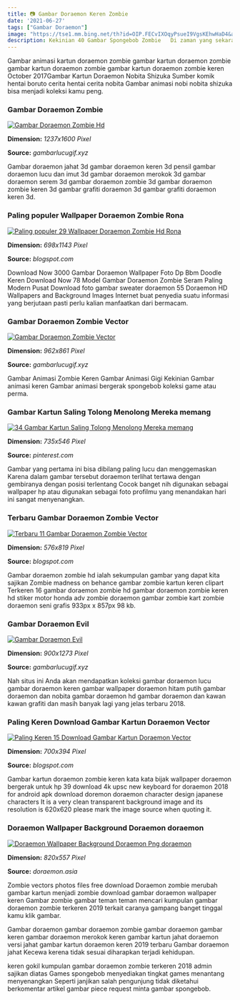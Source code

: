 ```yaml
---
title: 📷 Gambar Doraemon Keren Zombie
date: '2021-06-27'
tags: ["Gambar Doraemon"]
image: "https://tse1.mm.bing.net/th?id=OIP.FECvIXOqyPsueI9VgsKEhwHaD4&amp;pid=15.1"
description: Kekinian 40 Gambar Spongebob Zombie   Di zaman yang sekarang ini dimana hampir diseluruh masyarakat sudah mengenal dengan yang namanya internet kita dapat mu
---
```




Gambar animasi kartun doraemon zombie gambar kartun doraemon zombie gambar kartun doraemon zombie gambar kartun doraemon zombie keren October 2017Gambar Kartun Doraemon Nobita Shizuka Sumber komik hentai boruto cerita hentai cerita nobita Gambar animasi nobi nobita shizuka bisa menjadi koleksi kamu peng.



### Gambar Doraemon Zombie

[![Gambar Doraemon Zombie Hd](https://www.gambarlucugif.xyz/wp-content/uploads/2020/05/Vector-Monster-Doraemon-Illustrations-Editorial-Photo-...-4.jpg)](https://www.gambarlucugif.xyz/wp-content/uploads/2020/05/Vector-Monster-Doraemon-Illustrations-Editorial-Photo-...-4.jpg)


**Dimension:** _1237x1600 Pixel_ 

**Source:** _gambarlucugif.xyz_ 


Gambar doraemon jahat 3d gambar doraemon keren 3d pensil gambar doraemon lucu dan imut 3d gambar doraemon merokok 3d gambar doraemon serem 3d gambar doraemon zombie 3d gambar doraemon zombie keren 3d gambar grafiti doraemon 3d gambar grafiti doraemon keren 3d.


### Paling populer Wallpaper Doraemon Zombie Rona 

[![Paling populer 29 Wallpaper Doraemon Zombie Hd  Rona ](https://i.pinimg.com/originals/3c/c3/58/3cc3581663a9730f350f71afda41b174.jpg)](https://i.pinimg.com/originals/3c/c3/58/3cc3581663a9730f350f71afda41b174.jpg)


**Dimension:** _698x1143 Pixel_ 

**Source:** _blogspot.com_ 


Download Now 3000 Gambar Doraemon Wallpaper Foto Dp Bbm Doodle Keren Download Now 78 Model Gambar Doraemon Zombie Seram Paling Modern Pusat Download foto gambar sweater doraemon 55 Doraemon HD Wallpapers and Background Images Internet buat penyedia suatu informasi yang berjutaan pasti perlu kalian manfaatkan dari bermacam.


### Gambar Doraemon Zombie Vector

[![Gambar Doraemon Zombie Vector](https://www.gambarlucugif.xyz/wp-content/uploads/2020/05/42-Doraemon-vector-images-at-Vectorified.com_-1.jpg)](https://www.gambarlucugif.xyz/wp-content/uploads/2020/05/42-Doraemon-vector-images-at-Vectorified.com_-1.jpg)


**Dimension:** _962x861 Pixel_ 

**Source:** _gambarlucugif.xyz_ 


Gambar Animasi Zombie Keren Gambar Animasi Gigi Kekinian Gambar animasi keren Gambar animasi bergerak spongebob koleksi game atau perma.


### Gambar Kartun Saling Tolong Menolong Mereka memang 

[![34 Gambar Kartun Saling Tolong Menolong Mereka memang ](https://i.pinimg.com/736x/d8/7c/d1/d87cd109b87e9391ecbef114a1f73c9a.jpg)](https://i.pinimg.com/736x/d8/7c/d1/d87cd109b87e9391ecbef114a1f73c9a.jpg)


**Dimension:** _735x546 Pixel_ 

**Source:** _pinterest.com_ 


Gambar yang pertama ini bisa dibilang paling lucu dan menggemaskan Karena dalam gambar tersebut doraemon terlihat tertawa dengan gembiranya dengan posisi terlentang Cocok banget nih digunakan sebagai wallpaper hp atau digunakan sebagai foto profilmu yang menandakan hari ini sangat menyenangkan.


### Terbaru Gambar Doraemon Zombie Vector

[![Terbaru 11 Gambar Doraemon Zombie Vector](https://lh3.googleusercontent.com/proxy/eSVMkIbnZSGZifEF2GpjQzSTL7rY8R0jYxEzZKktJdiP2NLG24NRvzC2twGm0fcF-bOW2CxIHqh-84jlQlCvcWehgX1y2EMUCe8TOtJMjVN1frRiJxhhA9s2-zkqq8jKtbTsem-4l4noyHhUxaInqLm6TOeCynnEo_j2VVok50j27f3DykYZzF0H7sA=s0-d)](https://lh3.googleusercontent.com/proxy/eSVMkIbnZSGZifEF2GpjQzSTL7rY8R0jYxEzZKktJdiP2NLG24NRvzC2twGm0fcF-bOW2CxIHqh-84jlQlCvcWehgX1y2EMUCe8TOtJMjVN1frRiJxhhA9s2-zkqq8jKtbTsem-4l4noyHhUxaInqLm6TOeCynnEo_j2VVok50j27f3DykYZzF0H7sA=s0-d)


**Dimension:** _576x819 Pixel_ 

**Source:** _blogspot.com_ 


Gambar doraemon zombie hd ialah sekumpulan gambar yang dapat kita sajikan Zombie madness on behance gambar zombie kartun keren clipart Terkeren 16 gambar doraemon zombie hd gambar doraemon zombie keren hd stiker motor honda adv zombie doraemon gambar zombie kart zombie doraemon seni grafis 933px x 857px 98 kb.


### Gambar Doraemon Evil

[![Gambar Doraemon Evil](https://www.gambarlucugif.xyz/wp-content/uploads/2020/05/What-If-Nobita-was-a-Genius-EF4-–-Andik-Taufiq.jpg)](https://www.gambarlucugif.xyz/wp-content/uploads/2020/05/What-If-Nobita-was-a-Genius-EF4-–-Andik-Taufiq.jpg)


**Dimension:** _900x1273 Pixel_ 

**Source:** _gambarlucugif.xyz_ 


Nah situs ini Anda akan mendapatkan koleksi gambar doraemon lucu gambar doraemon keren gambar wallpaper doraemon hitam putih gambar doraemon dan nobita gambar doraemon hd gambar doraemon dan kawan kawan grafiti dan masih banyak lagi yang jelas terbaru 2018.


### Paling Keren Download Gambar Kartun Doraemon Vector 

[![Paling Keren 15 Download Gambar Kartun Doraemon Vector ](https://3.bp.blogspot.com/-nI6L53rflYk/W2G5EDFUTmI/AAAAAAAACbY/Btgj0Le_Ju0NR6r5mW4rN-ggwPGQATDFgCLcBGAs/s1600/GedungDPR.jpg)](https://3.bp.blogspot.com/-nI6L53rflYk/W2G5EDFUTmI/AAAAAAAACbY/Btgj0Le_Ju0NR6r5mW4rN-ggwPGQATDFgCLcBGAs/s1600/GedungDPR.jpg)


**Dimension:** _700x394 Pixel_ 

**Source:** _blogspot.com_ 


Gambar kartun doraemon zombie keren kata kata bijak wallpaper doraemon bergerak untuk hp 39 download 4k upsc new keyboard for doraemon 2018 for android apk download doremon doraemon character design japanese characters It is a very clean transparent background image and its resolution is 620x620 please mark the image source when quoting it.


### Doraemon Wallpaper Background Doraemon doraemon

[![Doraemon Wallpaper Background Doraemon Png  doraemon](https://www.pngkey.com/png/detail/68-685360_doraemon-doraemon-png.png)](https://www.pngkey.com/png/detail/68-685360_doraemon-doraemon-png.png)


**Dimension:** _820x557 Pixel_ 

**Source:** _doraemon.asia_ 



Zombie vectors photos files free download Doraemon zombie merubah gambar kartun menjadi zombie download gambar doraemon wallpaper keren Gambar zombie gambar teman teman mencari kumpulan gambar doraemon zombie terkeren 2019 terkait caranya gampang banget tinggal kamu klik gambar.


Gambar doraemon gambar doraemon zombie gambar doraemon gambar keren gambar doraemon merokok keren gambar kartun jahat doraemon versi jahat gambar kartun doraemon keren 2019 terbaru Gambar doraemon jahat Kecewa kerena tidak sesuai diharapkan terjadi kehidupan.


 keren gokil kumpulan gambar doraemon zombie terkeren 2018 admin sajikan diatas Games spongebob menyediakan tingkat games menantang menyenangkan Seperti janjikan salah pengunjung tidak diketahui berkomentar artikel gambar piece request minta gambar spongebob.




